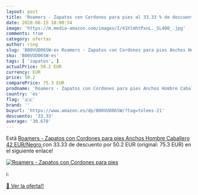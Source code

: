 ```yaml
---
layout: post
title: 'Roamers - Zapatos con Cordones para pies al 33.33 % de descuento'
date: 2020-06-15 18:00:54
image: 'https://m.media-amazon.com/images/I/41hlmhtPxnL._SL400_.jpg'
comments: true
category: ofertas
author: ring
slug: 'B00VUD06SW-es Roamers - Zapatos con Cordones para pies Anchos Hombre...'
sku: 'B00VUD06SW-es'
tags: [ 'zapatos', ]
actualPrice: 50.2 EUR
currency: EUR
price: 50.2
comparePrice: 75.3 EUR
prodname: 'Roamers - Zapatos con Cordones para pies Anchos Hombre Caballero  42 EUR/Negro '
country: 'es'
flag: '🇪🇸'
brand: ''
buyurl: 'https://www.amazon.es/dp/B00VUD06SW/?tag=tolees-21'
descuento: '33.33'
average: '30.678'
---
```


Está [Roamers - Zapatos con Cordones para pies Anchos Hombre Caballero  42 EUR/Negro ](https://www.amazon.es/dp/B00VUD06SW/?tag=tolees-21) con 33.33 de descuento por 50.2 EUR (original: 75.3 EUR) en el siguiente enlace!

[![Roamers - Zapatos con Cordones para pies](https://m.media-amazon.com/images/I/41hlmhtPxnL._SL400_.jpg)](https://www.amazon.es/dp/B00VUD06SW/?tag=tolees-21)

ℹ️:


[🛒 Ver la oferta!!](https://www.amazon.es/dp/B00VUD06SW/?tag=tolees-21)
